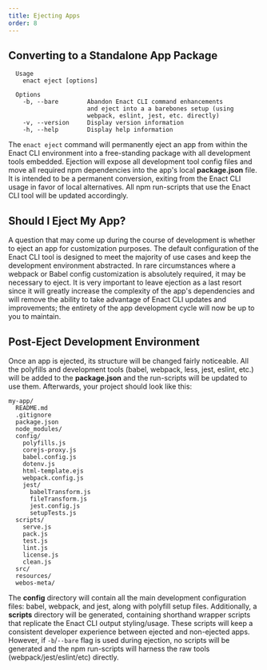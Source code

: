 ```yaml
---
title: Ejecting Apps
order: 8
---
```

## Converting to a Standalone App Package

```
  Usage
    enact eject [options]

  Options
    -b, --bare        Abandon Enact CLI command enhancements
                      and eject into a a barebones setup (using
                      webpack, eslint, jest, etc. directly)
    -v, --version     Display version information
    -h, --help        Display help information
```
The `enact eject` command will permanently eject an app from within the Enact CLI environment into a free-standing package with all development tools embedded. Ejection will expose all development tool config files and move all required npm dependencies into the app's local **package.json** file. It is intended to be a permanent conversion, exiting from the Enact CLI usage in favor of local alternatives. All npm run-scripts that use the Enact CLI tool will be updated accordingly.

## Should I Eject My App?

A question that may come up during the course of development is whether to eject an app for customization purposes. The default configuration of the Enact CLI tool is designed to meet the majority of use cases and keep the development environment abstracted. In rare circumstances where a webpack or Babel config customization is absolutely required, it may be necessary to eject. It is very important to leave ejection as a last resort since it will greatly increase the complexity of the app's dependencies and will remove the ability to take advantage of Enact CLI updates and improvements; the entirety of the app development cycle will now be up to you to maintain.

## Post-Eject Development Environment

Once an app is ejected, its structure will be changed fairly noticeable. All the polyfills and development tools (babel, webpack, less, jest, eslint, etc.) will be added to the **package.json** and the run-scripts will be updated to use them.  Afterwards, your project should look like this:
```
my-app/
  README.md
  .gitignore
  package.json
  node_modules/
  config/
    polyfills.js
    corejs-proxy.js
    babel.config.js
    dotenv.js
    html-template.ejs
    webpack.config.js
    jest/
      babelTransform.js
      fileTransform.js
      jest.config.js
      setupTests.js
  scripts/
    serve.js
    pack.js
    test.js
    lint.js
    license.js
    clean.js
  src/
  resources/
  webos-meta/
```

The **config** directory will contain all the main development configuration files: babel, webpack, and jest, along with polyfill setup files. Additionally, a **scripts** directory will be generated, containing shorthand wrapper scripts that replicate the Enact CLI output styling/usage. These scripts will keep a consistent developer experience between ejected and non-ejected apps. However, if `-b`/`--bare` flag is used during ejection, no scripts will be generated and the npm run-scripts will harness the raw tools (webpack/jest/eslint/etc) directly.
